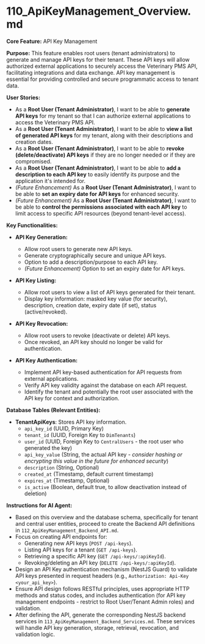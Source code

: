 # 110_ApiKeyManagement_Overview.md

**Core Feature:** API Key Management

**Purpose:** This feature enables root users (tenant administrators) to generate and manage API keys for their tenant. These API keys will allow authorized external applications to securely access the Veterinary PMS API, facilitating integrations and data exchange.  API key management is essential for providing controlled and secure programmatic access to tenant data.

**User Stories:**

*   As a **Root User (Tenant Administrator)**, I want to be able to **generate API keys** for my tenant so that I can authorize external applications to access the Veterinary PMS API.
*   As a **Root User (Tenant Administrator)**, I want to be able to **view a list of generated API keys** for my tenant, along with their descriptions and creation dates.
*   As a **Root User (Tenant Administrator)**, I want to be able to **revoke (delete/deactivate) API keys** if they are no longer needed or if they are compromised.
*   As a **Root User (Tenant Administrator)**, I want to be able to **add a description to each API key** to easily identify its purpose and the application it's intended for.
*   *(Future Enhancement)* As a **Root User (Tenant Administrator)**, I want to be able to **set an expiry date for API keys** for enhanced security.
*   *(Future Enhancement)* As a **Root User (Tenant Administrator)**, I want to be able to **control the permissions associated with each API key** to limit access to specific API resources (beyond tenant-level access).

**Key Functionalities:**

*   **API Key Generation:**
    *   Allow root users to generate new API keys.
    *   Generate cryptographically secure and unique API keys.
    *   Option to add a description/purpose to each API key.
    *   *(Future Enhancement)* Option to set an expiry date for API keys.

*   **API Key Listing:**
    *   Allow root users to view a list of API keys generated for their tenant.
    *   Display key information:  masked key value (for security), description, creation date, expiry date (if set), status (active/revoked).

*   **API Key Revocation:**
    *   Allow root users to revoke (deactivate or delete) API keys.
    *   Once revoked, an API key should no longer be valid for authentication.

*   **API Key Authentication:**
    *   Implement API key-based authentication for API requests from external applications.
    *   Verify API key validity against the database on each API request.
    *   Identify the tenant and potentially the root user associated with the API key for context and authorization.

**Database Tables (Relevant Entities):**

*   **TenantApiKeys**: Stores API key information.
    *   `api_key_id` (UUID, Primary Key)
    *   `tenant_id` (UUID, Foreign Key to `DimTenants`)
    *   `user_id` (UUID, Foreign Key to `CentralUsers` - the root user who generated the key)
    *   `api_key_value` (String, the actual API key - *consider hashing or encrypting this value in the future for enhanced security*)
    *   `description` (String, Optional)
    *   `created_at` (Timestamp, default current timestamp)
    *   `expires_at` (Timestamp, Optional)
    *   `is_active` (Boolean, default true, to allow deactivation instead of deletion)

**Instructions for AI Agent:**

*   Based on this overview and the database schema, specifically for tenant and central user entities, proceed to create the Backend API definitions in `112_ApiKeyManagement_Backend_API.md`.
*   Focus on creating API endpoints for:
    *   Generating new API keys (`POST /api-keys`).
    *   Listing API keys for a tenant (`GET /api-keys`).
    *   Retrieving a specific API key (`GET /api-keys/:apiKeyId`).
    *   Revoking/deleting an API key (`DELETE /api-keys/:apiKeyId`).
*   Design an API Key authentication mechanism (NestJS Guard) to validate API keys presented in request headers (e.g., `Authorization: Api-Key <your_api_key>`).
*   Ensure API design follows RESTful principles, uses appropriate HTTP methods and status codes, and includes authentication (for API key management endpoints - restrict to Root User/Tenant Admin roles) and validation.
*   After defining the API, generate the corresponding NestJS backend services in `113_ApiKeyManagement_Backend_Services.md`. These services will handle API key generation, storage, retrieval, revocation, and validation logic.